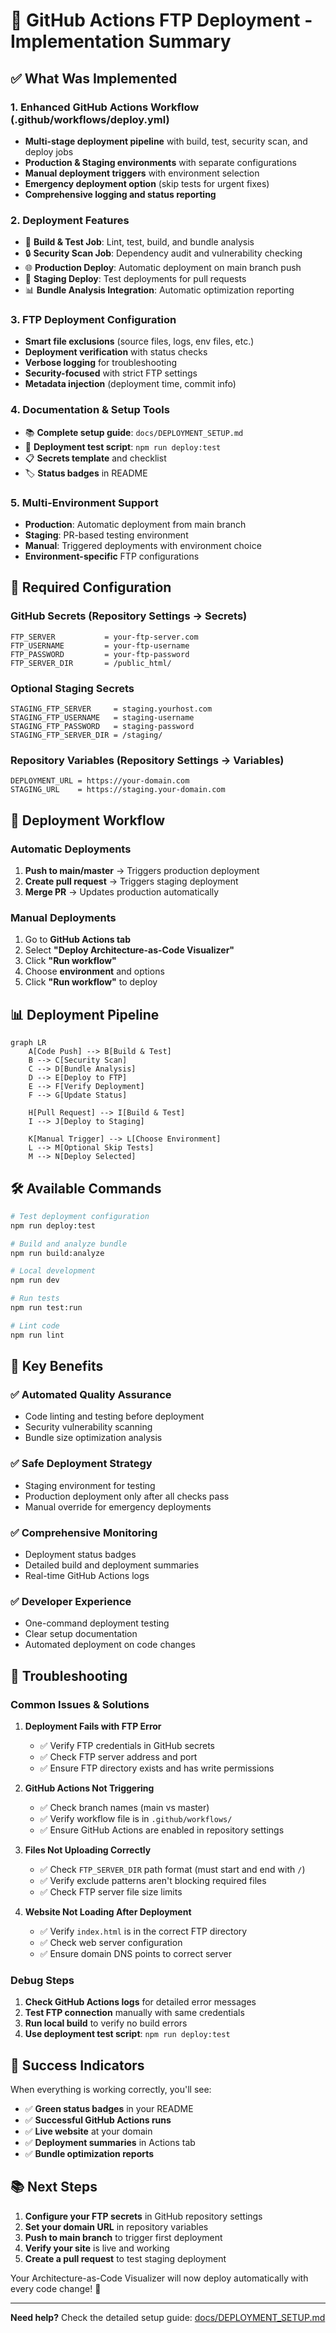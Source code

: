 # 🚀 GitHub Actions FTP Deployment - Implementation Summary

## ✅ What Was Implemented

### 1. **Enhanced GitHub Actions Workflow** (.github/workflows/deploy.yml)

- **Multi-stage deployment pipeline** with build, test, security scan, and deploy jobs
- **Production & Staging environments** with separate configurations
- **Manual deployment triggers** with environment selection
- **Emergency deployment option** (skip tests for urgent fixes)
- **Comprehensive logging and status reporting**

### 2. **Deployment Features**

- 🔨 **Build & Test Job**: Lint, test, build, and bundle analysis
- 🔒 **Security Scan Job**: Dependency audit and vulnerability checking
- 🌐 **Production Deploy**: Automatic deployment on main branch push
- 🧪 **Staging Deploy**: Test deployments for pull requests
- 📊 **Bundle Analysis Integration**: Automatic optimization reporting

### 3. **FTP Deployment Configuration**

- **Smart file exclusions** (source files, logs, env files, etc.)
- **Deployment verification** with status checks
- **Verbose logging** for troubleshooting
- **Security-focused** with strict FTP settings
- **Metadata injection** (deployment time, commit info)

### 4. **Documentation & Setup Tools**

- 📚 **Complete setup guide**: `docs/DEPLOYMENT_SETUP.md`
- 🔧 **Deployment test script**: `npm run deploy:test`
- 📋 **Secrets template** and checklist
- 🏷️ **Status badges** in README

### 5. **Multi-Environment Support**

- **Production**: Automatic deployment from main branch
- **Staging**: PR-based testing environment
- **Manual**: Triggered deployments with environment choice
- **Environment-specific** FTP configurations

## 🔐 Required Configuration

### GitHub Secrets (Repository Settings → Secrets)

```
FTP_SERVER           = your-ftp-server.com
FTP_USERNAME         = your-ftp-username
FTP_PASSWORD         = your-ftp-password
FTP_SERVER_DIR       = /public_html/
```

### Optional Staging Secrets

```
STAGING_FTP_SERVER     = staging.yourhost.com
STAGING_FTP_USERNAME   = staging-username
STAGING_FTP_PASSWORD   = staging-password
STAGING_FTP_SERVER_DIR = /staging/
```

### Repository Variables (Repository Settings → Variables)

```
DEPLOYMENT_URL = https://your-domain.com
STAGING_URL    = https://staging.your-domain.com
```

## 🚀 Deployment Workflow

### Automatic Deployments

1. **Push to main/master** → Triggers production deployment
2. **Create pull request** → Triggers staging deployment
3. **Merge PR** → Updates production automatically

### Manual Deployments

1. Go to **GitHub Actions tab**
2. Select **"Deploy Architecture-as-Code Visualizer"**
3. Click **"Run workflow"**
4. Choose **environment** and options
5. Click **"Run workflow"** to deploy

## 📊 Deployment Pipeline

```mermaid
graph LR
    A[Code Push] --> B[Build & Test]
    B --> C[Security Scan]
    C --> D[Bundle Analysis]
    D --> E[Deploy to FTP]
    E --> F[Verify Deployment]
    F --> G[Update Status]

    H[Pull Request] --> I[Build & Test]
    I --> J[Deploy to Staging]

    K[Manual Trigger] --> L[Choose Environment]
    L --> M[Optional Skip Tests]
    M --> N[Deploy Selected]
```

## 🛠️ Available Commands

```bash
# Test deployment configuration
npm run deploy:test

# Build and analyze bundle
npm run build:analyze

# Local development
npm run dev

# Run tests
npm run test:run

# Lint code
npm run lint
```

## 🎯 Key Benefits

### ✅ **Automated Quality Assurance**

- Code linting and testing before deployment
- Security vulnerability scanning
- Bundle size optimization analysis

### ✅ **Safe Deployment Strategy**

- Staging environment for testing
- Production deployment only after all checks pass
- Manual override for emergency deployments

### ✅ **Comprehensive Monitoring**

- Deployment status badges
- Detailed build and deployment summaries
- Real-time GitHub Actions logs

### ✅ **Developer Experience**

- One-command deployment testing
- Clear setup documentation
- Automated deployment on code changes

## 🔧 Troubleshooting

### Common Issues & Solutions

1. **Deployment Fails with FTP Error**
   - ✅ Verify FTP credentials in GitHub secrets
   - ✅ Check FTP server address and port
   - ✅ Ensure FTP directory exists and has write permissions

2. **GitHub Actions Not Triggering**
   - ✅ Check branch names (main vs master)
   - ✅ Verify workflow file is in `.github/workflows/`
   - ✅ Ensure GitHub Actions are enabled in repository settings

3. **Files Not Uploading Correctly**
   - ✅ Check `FTP_SERVER_DIR` path format (must start and end with `/`)
   - ✅ Verify exclude patterns aren't blocking required files
   - ✅ Check FTP server file size limits

4. **Website Not Loading After Deployment**
   - ✅ Verify `index.html` is in the correct FTP directory
   - ✅ Check web server configuration
   - ✅ Ensure domain DNS points to correct server

### Debug Steps

1. **Check GitHub Actions logs** for detailed error messages
2. **Test FTP connection** manually with same credentials
3. **Run local build** to verify no build errors
4. **Use deployment test script**: `npm run deploy:test`

## 🎉 Success Indicators

When everything is working correctly, you'll see:

- ✅ **Green status badges** in your README
- ✅ **Successful GitHub Actions runs**
- ✅ **Live website** at your domain
- ✅ **Deployment summaries** in Actions tab
- ✅ **Bundle optimization reports**

## 📚 Next Steps

1. **Configure your FTP secrets** in GitHub repository settings
2. **Set your domain URL** in repository variables
3. **Push to main branch** to trigger first deployment
4. **Verify your site** is live and working
5. **Create a pull request** to test staging deployment

Your Architecture-as-Code Visualizer will now deploy automatically with every code change! 🚀

---

**Need help?** Check the detailed setup guide: [docs/DEPLOYMENT_SETUP.md](../docs/DEPLOYMENT_SETUP.md)
